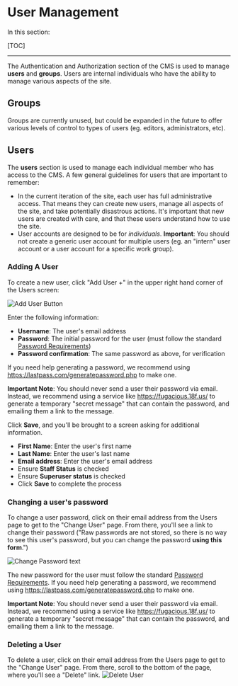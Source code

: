 <h1>User Management</h1>
In this section:

[TOC]

<hr>

The Authentication and Authorization section of the CMS is used to manage **users** and **groups**. Users are internal individuals who have the ability to manage various aspects of the site.

## Groups
Groups are currently unused, but could be expanded in the future to offer various levels of control to types of users (eg. editors, administrators, etc).

## Users
The **users** section is used to manage each individual member who has access to the CMS. A few general guidelines for users that are important to remember:

- In the current iteration of the site, each user has full administrative access. That means they can create new users, manage all aspects of the site, and take potentially disastrous actions. It's important that new users are created with care, and that these users understand how to use the site.
- User accounts are designed to be for _individuals_. **Important**: You should not create a generic user account for multiple users (eg. an "intern" user account or a user account for a specific work group).

### Adding A User
To create a new user, click "Add User +" in the upper right hand corner of the Users screen:

![Add User Button](images/add_user.png)

Enter the following information:

- **Username**: The user's email address
- **Password**: The initial password for the user (must follow the standard [Password Requirements](https://github.com/18F/peacecorps-site/wiki/Getting-Started#password-requirements))
- **Password confirmation**: The same password as above, for verification

If you need help generating a password, we recommend using https://lastpass.com/generatepassword.php to make one.

**Important Note**: You should never send a user their password via email. Instead, we recommend using a service like https://fugacious.18f.us/ to generate a temporary "secret message" that can contain the password, and emailing them a link to the message.

Click **Save**, and you'll be brought to a screen asking for additional information.

- **First Name**: Enter the user's first name
- **Last Name**: Enter the user's last name
- **Email address**: Enter the user's email address
- Ensure **Staff Status** is checked
- Ensure **Superuser status** is checked
- Click **Save** to complete the process

### Changing a user's password
To change a user password, click on their email address from the Users page to get to the "Change User" page. From there, you'll see a link to change their password ("Raw passwords are not stored, so there is no way to see this user's password, but you can change the password **using this form**.")

![Change Password text](images/change_password.png)

The new password for the user must follow the standard [Password Requirements](https://github.com/18F/peacecorps-site/wiki/Getting-Started#password-requirements). If you need help generating a password, we recommend using https://lastpass.com/generatepassword.php to make one.

**Important Note**: You should never send a user their password via email. Instead, we recommend using a service like https://fugacious.18f.us/ to generate a temporary "secret message" that can contain the password, and emailing them a link to the message.

### Deleting a User
To delete a user, click on their email address from the Users page to get to the "Change User" page. From there, scroll to the bottom of the page, where you'll see a "Delete" link.
![Delete User](images/delete_user.png)